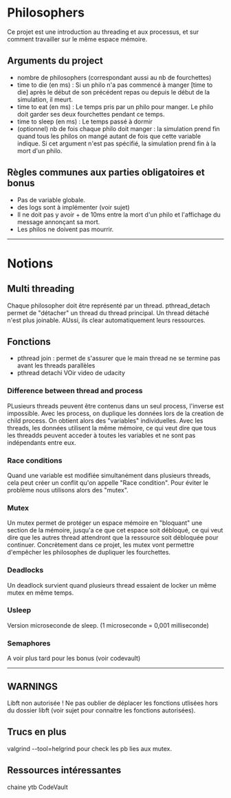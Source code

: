 # Philosophers
Ce projet est une introduction au threading et aux processus, et sur comment travailler sur le même espace mémoire.

## Arguments du project
- nombre de philosophers (correspondant aussi au nb de fourchettes)
- time to die (en ms) : Si un philo n'a pas commencé à manger [time to die] après le début de son précédent repas ou depuis le début de la simulation, il meurt.
- time to eat (en ms) : Le temps pris par un philo pour manger. Le philo doit garder ses deux fourchettes pendant ce temps.
- time to sleep (en ms) : Le temps passé à dormir
- (optionnel) nb de fois chaque philo doit manger : la simulation prend fin quand tous les philos on mangé autant de fois que cette variable indique. Si cet argument n'est pas spécifié, la simulation prend fin à la mort d'un philo.

## Règles communes aux parties obligatoires et bonus
- Pas de variable globale.
- des logs sont à implémenter (voir sujet)
- Il ne doit pas y avoir + de 10ms entre la mort d'un philo et l'affichage du message annonçant sa mort.
- Les philos ne doivent pas mourrir.

______

# Notions

## Multi threading
Chaque philosopher doit être représenté par un thread.
pthread_detach permet de "détacher" un thread du thread principal. Un thread détaché n'est plus joinable. AUssi, ils clear automatiquement leurs ressources.

## Fonctions

- pthread join : permet de s'assurer que le main thread ne se termine pas avant les threads parallèles
- pthread detachi
VOir video de udacity 

### Difference between thread and process
PLusieurs threads peuvent être contenus dans un seul process, l'inverse est impossible.
Avec les process, on duplique les données lors de la creation de child process. On obtient alors des "variables" individuelles. 
Avec les threads, les données utilisent la même mémoire, ce qui veut dire que tous les threadds peuvent acceder à toutes les variables et ne sont pas indépendants entre eux.

### Race conditions
Quand une variable est modifiée simultanément dans plusieurs threads, cela peut créer un conflit qu'on appelle "Race condition". Pour éviter le problème nous utilisons alors des "mutex".

### Mutex
Un mutex permet de protéger un espace mémoire en "bloquant" une section de la mémoire, jusqu'a ce que cet espace soit débloqué, ce qui veut dire que les autres thread attendront que la ressource soit débloquée pour continuer.
Concrètement dans ce projet, les mutex vont permettre d'empêcher les philosophes de dupliquer les fourchettes.

### Deadlocks
Un deadlock survient quand plusieurs thread essaient de locker un même mutex en même temps.

### Usleep
Version microseconde de sleep. (1 microseconde = 0,001 milliseconde)

### Semaphores
A voir plus tard pour les bonus (voir codevault)
______

## WARNINGS
Libft non autorisée ! Ne pas oublier de déplacer les fonctions utlisées hors du dossier libft (voir sujet pour connaitre les fonctions autorisées).

## Trucs en plus
valgrind --tool=helgrind pour check les pb lies aux mutex.

## Ressources intéressantes
chaine ytb CodeVault
